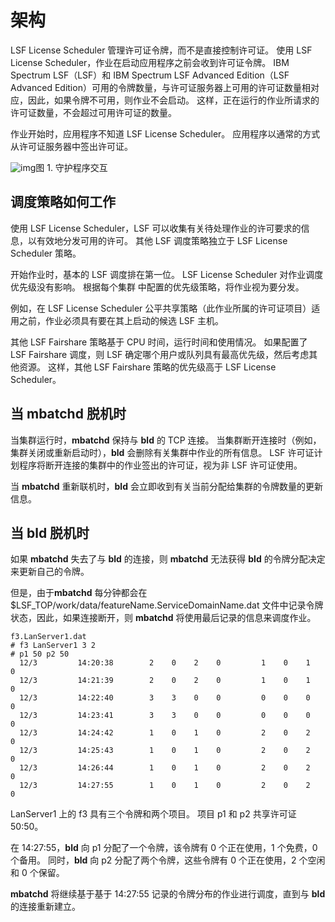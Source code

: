 # 架构

LSF License Scheduler 管理许可证令牌，而不是直接控制许可证。 使用 LSF License Scheduler，作业在启动应用程序之前会收到许可证令牌。 IBM Spectrum LSF（LSF）和 IBM Spectrum LSF Advanced Edition（LSF Advanced Edition）可用的令牌数量，与许可证服务器上可用的许可证数量相对应，因此，如果令牌不可用，则作业不会启动。 这样，正在运行的作业所请求的许可证数量，不会超过可用许可证的数量。

作业开始时，应用程序不知道 LSF License Scheduler。 应用程序以通常的方式从许可证服务器中签出许可证。



![img](https://www.ibm.com/support/knowledgecenter/SSWRJV_10.1.0/license_scheduler/lic_sched_daemons.jpg)图 1. 守护程序交互

## 调度策略如何工作

使用 LSF License Scheduler，LSF 可以收集有关待处理作业的许可要求的信息，以有效地分发可用的许可。 其他 LSF 调度策略独立于 LSF License Scheduler 策略。

开始作业时，基本的 LSF 调度排在第一位。 LSF License Scheduler 对作业调度优先级没有影响。 根据每个集群  中配置的优先级策略，将作业视为要分发。

例如，在 LSF License Scheduler 公平共享策略（此作业所属的许可证项目）适用之前，作业必须具有要在其上启动的候选 LSF 主机。

其他 LSF Fairshare 策略基于 CPU 时间，运行时间和使用情况。 如果配置了 LSF Fairshare 调度，则 LSF 确定哪个用户或队列具有最高优先级，然后考虑其他资源。 这样，其他 LSF Fairshare 策略的优先级高于 LSF License Scheduler。

## 当 mbatchd 脱机时

当集群运行时，**mbatchd** 保持与 **bld** 的 TCP 连接。 当集群断开连接时（例如，集群关闭或重新启动时），**bld** 会删除有关集群中作业的所有信息。 LSF 许可证计划程序将断开连接的集群中的作业签出的许可证，视为非 LSF 许可证使用。

当 **mbatchd** 重新联机时，**bld** 会立即收到有关当前分配给集群的令牌数量的更新信息。

## 当 bld 脱机时



如果 **mbatchd** 失去了与 **bld** 的连接，则 **mbatchd** 无法获得 **bld** 的令牌分配决定来更新自己的令牌。

但是，由于**mbatchd** 每分钟都会在 $LSF_TOP/work/data/featureName.ServiceDomainName.dat 文件中记录令牌状态，因此，如果连接断开，则 **mbatchd** 将使用最后记录的信息来调度作业。

```shell
f3.LanServer1.dat 
# f3 LanServer1 3 2
# p1 50 p2 50  
  12/3         14:20:38        2    0    2    0         1    0    1    0    
  12/3         14:21:39        2    0    2    0         1    0    1    0    
  12/3         14:22:40        3    3    0    0         0    0    0    0    
  12/3         14:23:41        3    3    0    0         0    0    0    0    
  12/3         14:24:42        1    0    1    0         2    0    2    0    
  12/3         14:25:43        1    0    1    0         2    0    2    0    
  12/3         14:26:44        1    0    1    0         2    0    2    0    
  12/3         14:27:55        1    0    1    0         2    0    2    0    
```

LanServer1 上的 f3 具有三个令牌和两个项目。 项目 p1 和 p2 共享许可证 50:50。

在 14:27:55，**bld** 向 p1 分配了一个令牌，该令牌有 0 个正在使用，1 个免费，0 个备用。 同时，**bld** 向 p2 分配了两个令牌，这些令牌有 0 个正在使用，2 个空闲和 0 个保留。

**mbatchd** 将继续基于基于 14:27:55 记录的令牌分布的作业进行调度，直到与 **bld** 的连接重新建立。


